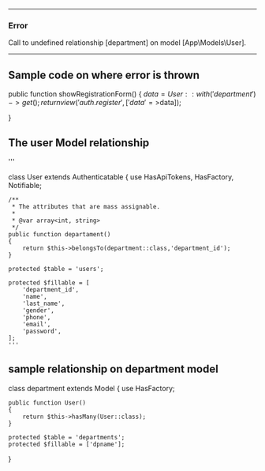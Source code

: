 -----------------------------------------------------------------------------------------------------------------------------------------
  ### Error
Call to undefined relationship [department] on model [App\Models\User].
___________________________________________________________________________
  

## Sample code on where error is thrown

public function showRegistrationForm()
    {
        $data = User::with('department')->get();
        return view('auth.register',['data'=>$data]);
    
   }

 ## The user Model relationship
'''

 class User extends Authenticatable
{
    use HasApiTokens, HasFactory, Notifiable;

    /**
     * The attributes that are mass assignable.
     *
     * @var array<int, string>
     */
    public function departament()
    {
        return $this->belongsTo(department::class,'department_id');
    }
     
    protected $table = 'users';

    protected $fillable = [
        'department_id',
        'name',
        'last_name',
        'gender',
        'phone',
        'email',
        'password',
    ];
    '''
    
 ## sample relationship on department model


class department extends Model
{
    use HasFactory;

    public function User()
    {
        return $this->hasMany(User::class);
    }  

    protected $table = 'departments';
    protected $fillable = ['dpname'];
     
   
}

